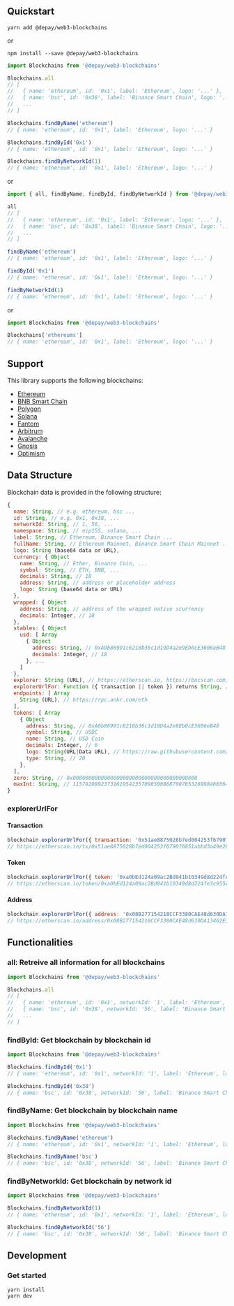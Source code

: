 ## Quickstart

```
yarn add @depay/web3-blockchains
```

or 

```
npm install --save @depay/web3-blockchains
```

```javascript
import Blockchains from '@depay/web3-blockchains'

Blockchains.all
// [
//   { name: 'ethereum', id: '0x1', label: 'Ethereum', logo: '...' },
//   { name: 'bsc', id: '0x38', label: 'Binance Smart Chain', logo: '...' },
//   ...
// ]

Blockchains.findByName('ethereum')
// { name: 'ethereum', id: '0x1', label: 'Ethereum', logo: '...' }

Blockchains.findById('0x1')
// { name: 'ethereum', id: '0x1', label: 'Ethereum', logo: '...' }

Blockchains.findByNetworkId(1)
// { name: 'ethereum', id: '0x1', label: 'Ethereum', logo: '...' }
```

or 

```javascript
import { all, findByName, findById, findByNetworkId } from '@depay/web3-blockchains'

all
// [
//   { name: 'ethereum', id: '0x1', label: 'Ethereum', logo: '...' },
//   { name: 'bsc', id: '0x38', label: 'Binance Smart Chain', logo: '...' },
//   ...
// ]

findByName('ethereum')
// { name: 'ethereum', id: '0x1', label: 'Ethereum', logo: '...' }

findById('0x1')
// { name: 'ethereum', id: '0x1', label: 'Ethereum', logo: '...' }

findByNetworkId(1)
// { name: 'ethereum', id: '0x1', label: 'Ethereum', logo: '...' }
```

or 

```javascript
import Blockchains from '@depay/web3-blockchains'

Blockchains['ethereums']
// { name: 'ethereum', id: '0x1', label: 'Ethereum', logo: '...' }
```

## Support

This library supports the following blockchains:

- [Ethereum](https://ethereum.org)
- [BNB Smart Chain](https://www.binance.org/smartChain)
- [Polygon](https://polygon.technology)
- [Solana](https://solana.com)
- [Fantom](https://fantom.foundation)
- [Arbitrum](https://arbitrum.io)
- [Avalanche](https://www.avax.network)
- [Gnosis](https://gnosis.io)
- [Optimism](https://www.optimism.io)

## Data Structure

Blockchain data is provided in the following structure:

```javascript
{
  name: String, // e.g. ethereum, bsc ...
  id: String, // e.g. 0x1, 0x38, ...
  networkId: String, // 1, 56, ...
  namespace: String, // eip155, solana, ...
  label: String, // Ethereum, Binance Smart Chain ...
  fullName: String, // Ethereum Mainnet, Binance Smart Chain Mainnet ...
  logo: String (base64 data or URL),
  currency: { Object
    name: String, // Ether, Binance Coin, ...
    symbol: String, // ETH, BNB, ...
    decimals: String, // 18
    address: String, // address or placeholder address
    logo: String (base64 data or URL)
  },
  wrapped: { Object
    address: String, // address of the wrapped native scurrency
    decimals: Integer, // 18 
  },
  stables: { Object
    usd: [ Array
      { Object
        address: String, // 0xA0b86991c6218b36c1d19D4a2e9Eb0cE3606eB48
        decimals: Integer, // 18
      }, ...
    ]
  },
  explorer: String (URL), // https://etherscan.io, https://bncscan.com, ...
  explorerUrlFor: Function ({ transaction || token }) returns String, // https://etherscan.io/tx/..., https://etherscan.io/token/...
  endpoints: [ Array
    String (URL), // https://rpc.ankr.com/eth
  ],
  tokens: [ Array
    { Object
      address: String, // 0xA0b86991c6218b36c1d19D4a2e9Eb0cE3606eB48
      symbol: String, // USDC
      name: String, // USD Coin
      decimals: Integer, // 6
      logo: String(URL|Data URL), // https://raw.githubusercontent.com/trustwallet/assets/master/blockchains/ethereum/assets/0x853d955aCEf822Db058eb8505911ED77F175b99e/logo.png 
      type: String, // 20
    }, 
  ],
  zero: String, // 0x0000000000000000000000000000000000000000
  maxInt: String, // 115792089237316195423570985008687907853269984665640564039457584007913129639935
}
```

### explorerUrlFor

#### Transaction

```javascript
blockchain.explorerUrlFor({ transaction: '0x51ae8875028b7ed004253f679076851abbd3a49e26faf8d7dac6bb283ca10536' })
// https://etherscan.io/tx/0x51ae8875028b7ed004253f679076851abbd3a49e26faf8d7dac6bb283ca10536
```

#### Token

```javascript
blockchain.explorerUrlFor({ token: '0xa0bEd124a09ac2Bd941b10349d8d224fe3c955eb' })
// https://etherscan.io/token/0xa0bEd124a09ac2Bd941b10349d8d224fe3c955eb
```

#### Address

```javascript
blockchain.explorerUrlFor({ address: '0x08B277154218CCF3380CAE48d630DA13462E3950' })
// https://etherscan.io/address/0x08B277154218CCF3380CAE48d630DA13462E3950
```

## Functionalities

### all: Retreive all information for all blockchains

```javascript
import Blockchains from '@depay/web3-blockchains'

Blockchains.all
// [
//   { name: 'ethereum', id: '0x1', networkId: '1', label: 'Ethereum', logo: '...' },
//   { name: 'bsc', id: '0x38', networkId: '56', label: 'Binance Smart Chain', logo: '...' },
//   ...
// ]

```

### findById: Get blockchain by blockchain id

```javascript
import Blockchains from '@depay/web3-blockchains'

Blockchains.findById('0x1')
// { name: 'ethereum', id: '0x1', networkId: '1', label: 'Ethereum', logo: '...' }

Blockchains.findById('0x38')
// { name: 'bsc', id: '0x38', networkId: '56', label: 'Binance Smart Chain', logo: '...' }
```

### findByName: Get blockchain by blockchain name

```javascript
import Blockchains from '@depay/web3-blockchains'

Blockchains.findByName('ethereum')
// { name: 'ethereum', id: '0x1', networkId: '1', label: 'Ethereum', logo: '...' }

Blockchains.findByName('bsc')
// { name: 'bsc', id: '0x38', networkId: '56', label: 'Binance Smart Chain', logo: '...' }
```

### findByNetworkId: Get blockchain by network id

```javascript
import Blockchains from '@depay/web3-blockchains'

Blockchains.findByNetworkId(1)
// { name: 'ethereum', id: '0x1', networkId: '1', label: 'Ethereum', logo: '...' }

Blockchains.findByNetworkId('56')
// { name: 'bsc', id: '0x38', networkId: '56', label: 'Binance Smart Chain', logo: '...' }
```

## Development

### Get started

```
yarn install
yarn dev
```
